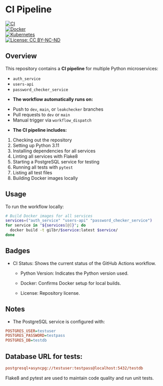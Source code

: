 # CI Pipeline

[![CI](https://github.com/MetalCloud1/microservices-workflow/actions/workflows/ci.yaml/badge.svg)](https://github.com/MetalCloud1/microservices-workflow/actions/workflows/ci-cd-dev.yaml)  
[![Docker](https://img.shields.io/badge/Docker-Ready-blue?logo=docker)](https://www.docker.com/)  
[![Kubernetes](https://img.shields.io/badge/Kubernetes-Ready-blue?logo=kubernetes)](https://kubernetes.io/)  
[![License: CC BY-NC-ND](https://img.shields.io/badge/License-CC--BY--NC--ND-lightgrey.svg)](https://creativecommons.org/licenses/by-nc-nd/4.0/)

## Overview

This repository contains a **CI pipeline** for multiple Python microservices:

- `auth_service`
- `users-api`
- `password_checker_service`

* **The workflow automatically runs on:**

- Push to `dev`, `main`, or `leakchecker` branches
- Pull requests to `dev` or `main`
- Manual trigger via `workflow_dispatch`

* **The CI pipeline includes:**

1. Checking out the repository
2. Setting up Python 3.11
3. Installing dependencies for all services
4. Linting all services with Flake8
5. Starting a PostgreSQL service for testing
6. Running all tests with `pytest`
7. Listing all test files
8. Building Docker images locally

## Usage

To run the workflow locally:

```bash
# Build Docker images for all services
services=("auth_service" "users-api" "password_checker_service")
for service in "${services[@]}"; do
  docker build -t gilbr/$service:latest $service/
done
```
## Badges

* CI Status: Shows the current status of the GitHub Actions workflow.

  * Python Version: Indicates the Python version used.

  * Docker: Confirms Docker setup for local builds.

  * License: Repository license.

## Notes

  * The PostgreSQL service is configured with:

```ini
POSTGRES_USER=testuser
POSTGRES_PASSWORD=testpass
POSTGRES_DB=testdb
```

## Database URL for tests:

```ini
postgresql+asyncpg://testuser:testpass@localhost:5432/testdb
```

Flake8 and pytest are used to maintain code quality and run unit tests.